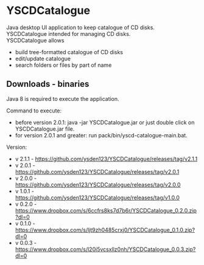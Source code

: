 # YSCDCatalogue #
Java desktop UI application to keep catalogue of CD disks.  
YSCDCatalogue intended for managing CD disks.  
YSCDCatalogue allows
* build tree-formatted catalogue of CD disks
* edit/update catalogue
* search folders or files by part of name

## Downloads - binaries ##
Java 8 is required to execute the application.

Command to execute:

* before version 2.0.1: java -jar YSCDCatalogue.jar or just double click on YSCDCatalogue.jar file.
* for version 2.0.1 and greater: run pack/bin/yscd-catalogue-main.bat.

Version:

* v 2.1.1 - https://github.com/ysden123/YSCDCatalogue/releases/tag/v2.1.1
* v 2.0.1 - https://github.com/ysden123/YSCDCatalogue/releases/tag/v2.0.1
* v 2.0.0 - https://github.com/ysden123/YSCDCatalogue/releases/tag/v2.0.0
* v 1.0.1 - https://github.com/ysden123/YSCDCatalogue/releases/tag/v1.0.0
* v 0.2.0 - https://www.dropbox.com/s/6ccfrs8ks7d7b6r/YSCDCatalogue_0.2.0.zip?dl=0
* v 0.1.0 - https://www.dropbox.com/s/ljt9zh0485crxj0/YSCDCatalogue_0.1.0.zip?dl=0
* v 0.0.3 - https://www.dropbox.com/s/l20i5vcsxllz0nh/YSCDCatalogue_0.0.3.zip?dl=0
